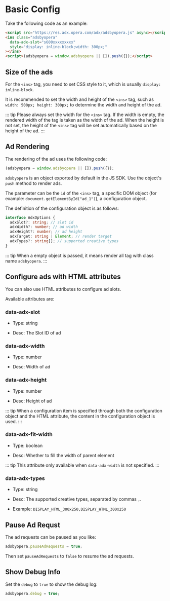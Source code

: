 # Basic Config

Take the following code as an example:

``` html
<script src="https://res.adx.opera.com/adx/adsbyopera.js" async></script>
<ins class="adsbyopera"
  data-adx-slot="s600xxxxxxxxx"
  style="display: inline-block;width: 300px;"
></ins>
<script>(adsbyopera = window.adsbyopera || []).push({});</script>
```

## Size of the ads

For the `<ins>` tag, you need to set CSS style to it, which is usually `display: inline-block`.

It is recommended to set the width and height of the `<ins>` tag, such as `width: 500px; height: 300px;` to determine the width and height of the ad.

::: tip
Please always set the width for the `<ins>` tag. If the width is empty, the rendered width of the tag is taken as the width of the ad.
When the height is not set, the height of the `<ins>` tag will be set automatically based on the height of the ad.
:::

## Ad Rendering

The rendering of the ad uses the following code:

``` js
(adsbyopera = window.adsbyopera || []).push({});
```

`adsbyopera` is an object exported by default in the JS SDK. Use the object's `push` method to render ads.

The parameter can be the `id` of the `<ins>` tag, a specific DOM object (for example: `document.getElementById("ad_1")`), a configuration object.

The definition of the configuration object is as follows:

``` ts
interface AdxOptions {
  adxSlot?: string; // slot id
  adxWidth?: number; // ad width
  adxHeight?: number; // ad height
  adxTarget: string | Element; // render target
  adxTypes?: string[]; // supported creative types
}
```

::: tip
When a empty object is passed, it means render all tag with class name `adsbyopera`.
:::

## Configure ads with HTML attributes

You can also use HTML attributes to configure ad slots.

Available attributes are:

### data-adx-slot

* Type: string

* Desc: The Slot ID of ad

### data-adx-width

* Type: number

* Desc: Width of ad

### data-adx-height

* Type: number

* Desc: Height of ad

::: tip
When a configuration item is specified through both the configuration object and the HTML attribute, the content in the configuration object is used.
:::

### data-adx-fit-width

* Type: boolean

* Desc: Whether to fill the width of parent element

::: tip
This attribute only available when `data-adx-width` is not specified.
:::

### data-adx-types

* Type: string

* Desc: The supported creative types, separated by commas `,`.

* Example: `DISPLAY_HTML_300x250,DISPLAY_HTML_300x250`

## Pause Ad Requst

The ad requests can be paused as you like:

``` javascript
adsbyopera.pauseAdRequests = true;
```

Then set `pauseAdRequests` to `false` to resume the ad requests.

## Show Debug Info

Set the `debug` to `true` to show the debug log:

``` javascript
adsbyopera.debug = true;
```
